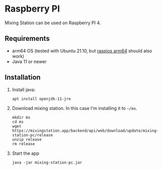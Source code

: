 # Raspberry PI

Mixing Station can be used on Raspberry PI 4.

## Requirements
- arm64 OS (tested with Ubuntu 21.10, but [raspios arm64](https://downloads.raspberrypi.org/raspios_arm64/images/) should also work)
- Java 11 or newer

## Installation
1) Install java:
	```
	apt install openjdk-11-jre
	```
2) Download mixing station. In this case I'm installing it to `~/ms`.
	```
	mkdir ms
	cd ms
	wget https://mixingstation.app/backend/api/web/download/update/mixing-station-pc/release
	unzip release
	rm release
	```

3) Start the app
	```
	java -jar mixing-station-pc.jar
	```